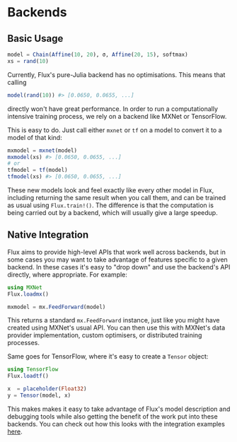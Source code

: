# Backends

## Basic Usage

```julia
model = Chain(Affine(10, 20), σ, Affine(20, 15), softmax)
xs = rand(10)
```

Currently, Flux's pure-Julia backend has no optimisations. This means that calling

```julia
model(rand(10)) #> [0.0650, 0.0655, ...]
```

directly won't have great performance. In order to run a computationally intensive training process, we rely on a backend like MXNet or TensorFlow.

This is easy to do. Just call either `mxnet` or `tf` on a model to convert it to a model of that kind:

```julia
mxmodel = mxnet(model)
mxmodel(xs) #> [0.0650, 0.0655, ...]
# or
tfmodel = tf(model)
tfmodel(xs) #> [0.0650, 0.0655, ...]
```

These new models look and feel exactly like every other model in Flux, including returning the same result when you call them, and can be trained as usual using `Flux.train!()`. The difference is that the computation is being carried out by a backend, which will usually give a large speedup.

## Native Integration

Flux aims to provide high-level APIs that work well across backends, but in some cases you may want to take advantage of features specific to a given backend. In these cases it's easy to "drop down" and use the backend's API directly, where appropriate. For example:

```julia
using MXNet
Flux.loadmx()

mxmodel = mx.FeedForward(model)
```

This returns a standard `mx.FeedForward` instance, just like you might have created using MXNet's usual API. You can then use this with MXNet's data provider implementation, custom optimisers, or distributed training processes.

Same goes for TensorFlow, where it's easy to create a `Tensor` object:

```julia
using TensorFlow
Flux.loadtf()

x  = placeholder(Float32)
y = Tensor(model, x)
```

This makes makes it easy to take advantage of Flux's model description and debugging tools while also getting the benefit of the work put into these backends. You can check out how this looks with the integration examples [here](https://github.com/MikeInnes/Flux.jl/tree/master/examples).

